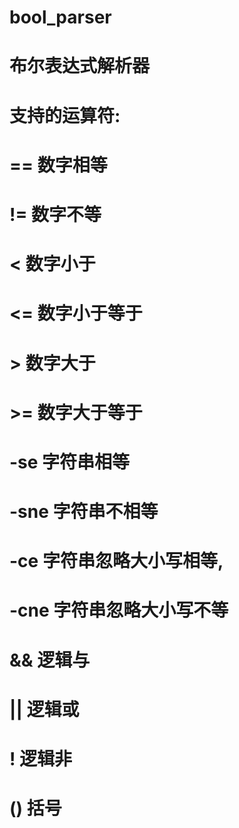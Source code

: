 # bool_parser

# 布尔表达式解析器
# 支持的运算符: 
# 	==		数字相等
#	!=		数字不等
#	<		数字小于
#	<=		数字小于等于
#	>		数字大于
#	>=		数字大于等于
#	-se		字符串相等
#	-sne	字符串不相等
#	-ce		字符串忽略大小写相等,
# 	-cne	字符串忽略大小写不等 
#	&&		逻辑与
# 	||		逻辑或
#	!		逻辑非
#	()		括号




